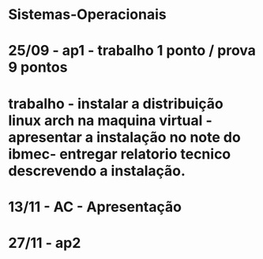 # Sistemas-Operacionais

# 25/09 - ap1 - trabalho 1 ponto / prova 9 pontos 

# trabalho - instalar a distribuição linux arch na maquina virtual - apresentar a instalação no note do ibmec- entregar relatorio tecnico descrevendo a instalação.

# 13/11 - AC - Apresentação

# 27/11 - ap2

